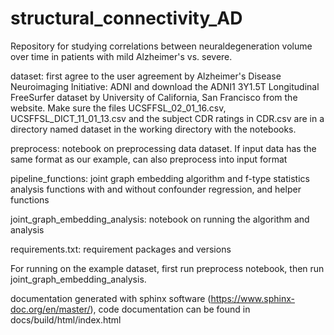 # structural_connectivity_AD

Repository for studying correlations between neuraldegeneration volume over time in patients with mild Alzheimer's vs. severe.

dataset: first agree to the user agreement by Alzheimer's Disease Neuroimaging Initiative: ADNI and download the ADNI1 3Y1.5T Longitudinal FreeSurfer dataset by University of California, San Francisco from the website. Make sure the files UCSFFSL_02_01_16.csv, UCSFFSL_DICT_11_01_13.csv and the subject CDR ratings in CDR.csv are in a directory named dataset in the working directory with the notebooks.

preprocess: notebook on preprocessing data dataset. If input data has the same format as our example, can also preprocess into input format 

pipeline_functions: joint graph embedding algorithm and f-type statistics analysis functions with and without confounder regression, and helper functions

joint_graph_embedding_analysis: notebook on running the algorithm and analysis

requirements.txt: requirement packages and versions

For running on the example dataset, first run preprocess notebook, then run joint_graph_embedding_analysis.

documentation generated with sphinx software (https://www.sphinx-doc.org/en/master/), code documentation can be found in docs/build/html/index.html


